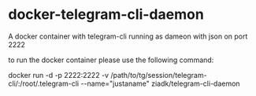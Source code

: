 # docker-telegram-cli-daemon
A docker container with telegram-cli running as dameon with json on port 2222

to run the docker container please use the following command:

docker run -d -p 2222:2222 -v /path/to/tg/session/telegram-cli/:/root/.telegram-cli --name="justaname" ziadk/telegram-cli-daemon
